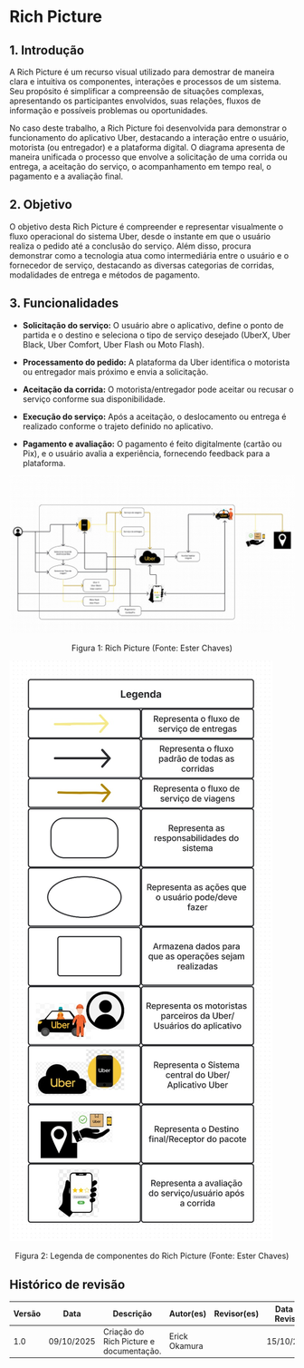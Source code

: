 # Rich Picture

## 1. Introdução 

A Rich Picture é um recurso visual utilizado para demostrar de maneira clara e intuitiva os componentes, interações e processos de um sistema. Seu propósito é simplificar a compreensão de situações complexas, apresentando os participantes envolvidos, suas relações, fluxos de informação e possíveis problemas ou oportunidades.  

No caso deste trabalho, a Rich Picture foi desenvolvida para demonstrar o funcionamento do aplicativo Uber, destacando a interação entre o usuário, motorista (ou entregador) e a plataforma digital. O diagrama apresenta de maneira unificada o processo que envolve a solicitação de uma corrida ou entrega, a aceitação do serviço, o acompanhamento em tempo real, o pagamento e a avaliação final. 

## 2. Objetivo 

O objetivo desta Rich Picture é compreender e representar visualmente o fluxo operacional do sistema Uber, desde o instante em que o usuário realiza o pedido até a conclusão do serviço. Além disso, procura demonstrar como a tecnologia atua como intermediária entre o usuário e o fornecedor de serviço, destacando as diversas categorias de corridas, modalidades de entrega e métodos de pagamento. 

## 3. Funcionalidades 

* **Solicitação do serviço:** O usuário abre o aplicativo, define o ponto de partida e o destino e seleciona o tipo de serviço desejado (UberX, Uber Black, Uber Comfort, Uber Flash ou Moto Flash). 

* **Processamento do pedido:** A plataforma da Uber identifica o motorista ou entregador mais próximo e envia a solicitação. 

* **Aceitação da corrida:** O motorista/entregador pode aceitar ou recusar o serviço conforme sua disponibilidade. 

* **Execução do serviço:** Após a aceitação, o deslocamento ou entrega é realizado conforme o trajeto definido no aplicativo. 

* **Pagamento e avaliação:** O pagamento é feito digitalmente (cartão ou Pix), e o usuário avalia a experiência, fornecendo feedback para a plataforma. 


![Rich-Picture](assets/richPicture.jpg)
<p align="center">
Figura 1: Rich Picture (Fonte: Ester Chaves)
</p>

![Legenda](assets/legenda.jpg)
<p align="center">
Figura 2: Legenda de componentes do Rich Picture (Fonte: Ester Chaves)
</p>

## Histórico de revisão

| Versão | Data | Descrição | Autor(es) | Revisor(es) | Data da Revisão |
| -- | -- | -- | -- | -- | -- |
| 1.0 | 09/10/2025 | Criação do Rich Picture e documentação.| Erick Okamura  |   | 15/10/2025 |
